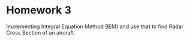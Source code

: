# Homework 3
Implementing Integral Equation Method (IEM) and use that to find Radar Cross Section of an aircraft
